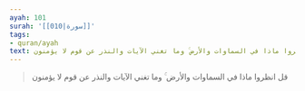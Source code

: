```yaml
---
ayah: 101
surah: '[[010|سورة]]'
tags:
- quran/ayah
text: قل انظروا ماذا في السماوات والأرض ۚ وما تغني الآيات والنذر عن قوم لا يؤمنون
---
```

> قل انظروا ماذا في السماوات والأرض ۚ وما تغني الآيات والنذر عن قوم لا يؤمنون
